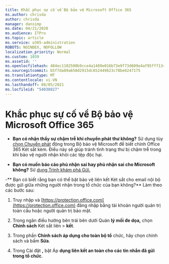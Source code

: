 ```yaml
---
title: Khắc phục sự cố về Bộ bảo vệ Microsoft Office 365
ms.author: chrisda
author: chrisda
manager: dansimp
ms.date: 04/21/2020
ms.audience: ITPro
ms.topic: article
ms.service: o365-administration
ROBOTS: NOINDEX, NOFOLLOW
localization_priority: Normal
ms.custom: 1039
ms.assetid: ''
ms.openlocfilehash: 484ec1102500b9cce4a1489e016b73e9f73d609e4af95fff13405857d34f3978
ms.sourcegitcommit: b5f7da89a650d2915dc652449623c78be6247175
ms.translationtype: MT
ms.contentlocale: vi-VN
ms.lasthandoff: 08/05/2021
ms.locfileid: "54038827"
---
```

# <a name="troubleshooting-microsoft-defender-for-office-365"></a>Khắc phục sự cố về Bộ bảo vệ Microsoft Office 365

- **Bạn có nhận thấy sự chậm trễ khi chuyển phát thư không?** Sử dụng tùy [chọn Chuyển phát](/microsoft-365/security/office-365-security/dynamic-delivery-and-previewing) động trong Bộ bảo vệ Microsoft để biết chính Office 365 Két sắt kèm. Điều này sẽ giúp tránh tình trạng thư bị chậm trễ trong khi bảo vệ người nhận khỏi các tệp độc hại.

- **Bạn có muốn báo cáo phủ nhận sai hay phủ nhận sai cho Microsoft không?** Sử [dụng Trình khám phá Gửi.](https://protection.office.com/reportsubmission)

-** Bạn có biết rằng bạn có thể bật bảo vệ liên kết Két sắt cho email nội bộ được gửi giữa những người nhận trong tổ chức của bạn không?** Làm theo các bước sau:

  1. Truy nhập và [https://protection.office.com](https://protection.office.com) đăng nhập bằng tài khoản người quản trị toàn cầu hoặc người quản trị bảo mật.

  2. Trong ngăn điều hướng bên trái bên dưới Quản **lý mối đe dọa,** chọn **Chính sách** Két sắt liên \> **kết**.

  3. Trong phần **Chính sách áp dụng cho toàn bộ tổ** chức, hãy chọn chính sách và bấm **Sửa**.

  4. Trong Cài đặt **,** bật Áp **dụng liên kết an toàn cho các tin nhắn đã gửi trong tổ chức**.
